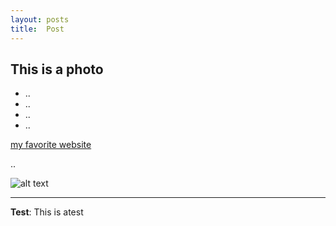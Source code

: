```yaml
---
layout: posts
title:  Post
---
```


## This is a photo

- ..
- .. 
- ..
- ..

[my favorite website](http://www.google.com)

..



![alt text](../assets/images/grouppic.jpg "good Picture")

---
**Test**: This is atest
